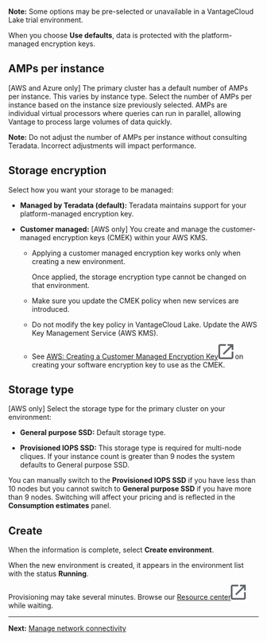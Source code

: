 **Note:** Some options may be pre-selected or unavailable in a VantageCloud Lake trial environment.

When you choose **Use defaults**, data is protected with the platform-managed encryption keys.

## AMPs per instance


[AWS and Azure only] The primary cluster has a default number of AMPs per instance. This varies by instance type. Select the number of AMPs per instance based on the instance size previously selected. AMPs are individual virtual processors where queries can run in parallel, allowing Vantage to process large volumes of data quickly.

**Note:** Do not adjust the number of AMPs per instance without consulting Teradata. Incorrect adjustments will impact performance.

## Storage encryption


Select how you want your storage to be managed:

-   **Managed by Teradata (default):** Teradata maintains support for your platform-managed encryption key.


-   **Customer managed:** [AWS only] You create and manage the customer-managed encryption keys (CMEK) within your AWS KMS.

    -   Applying a customer managed encryption key works only when creating a new environment.

        Once applied, the storage encryption type cannot be changed on that environment.


    -   Make sure you update the CMEK policy when new services are introduced.


    -   Do not modify the key policy in VantageCloud Lake. Update the AWS Key Management Service (AWS KMS).


    -   See [AWS: Creating a Customer Managed Encryption Key](https://docs.teradata.com/access/sources/dita/topic?dita:topicPath=qly1704828971494.dita)![External link](Images/pyn1722886689405.svg) on creating your software encryption key to use as the CMEK.


## Storage type


[AWS only] Select the storage type for the primary cluster on your environment:

-   **General purpose SSD:** Default storage type.


-   **Provisioned IOPS SSD:** This storage type is required for multi-node cliques. If your instance count is greater than 9 nodes the system defaults to General purpose SSD.


You can manually switch to the **Provisioned IOPS SSD** if you have less than 10 nodes but you cannot switch to **General purpose SSD** if you have more than 9 nodes. Switching will affect your pricing and is reflected in the **Consumption estimates** panel.

## Create


When the information is complete, select **Create environment**.

When the new environment is created, it appears in the environment list with the status **Running**.

Provisioning may take several minutes. Browse our [Resource center](xex1721168413281.md)![External link](Images/pyn1722886689405.svg) while waiting.

---

**Next:** [Manage network connectivity](cqk1721231159841.md)

